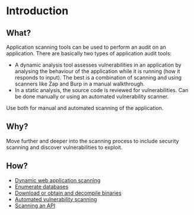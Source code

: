# Introduction

## What?

Application scanning tools can be used to perform an audit on an application. There are basically two types of application audit tools:

* A dynamic analysis tool assesses vulnerabilities in an application by analysing the behaviour of the application while it is running (how it responds to input). The best is a combination of scanning and using scanners like Zap and Burp in a manual walkthrough.
* In a static analysis, the source code is reviewed for vulnerabilities. Can be done manually or using an automated vulnerability scanner.

Use both for manual and automated scanning of the application.

## Why?

Move further and deeper into the scanning process to include security scanning and discover vulnerabilities to exploit. 

## How?

* [Dynamic web application scanning](scanning.md)
* [Enumerate databases](database.md)
* [Download or obtain and decompile binaries](binaries.md)
* [Automated vulnerability scanning](automated.md)
* [Scanning an API](api.md)
